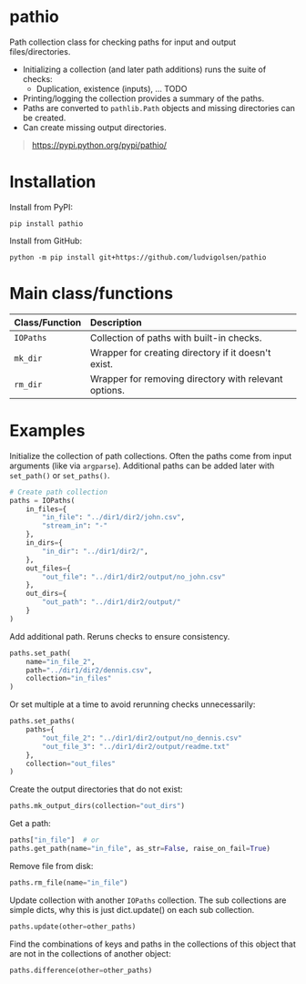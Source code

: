 # pathio

Path collection class for checking paths for input and output files/directories.

- Initializing a collection (and later path additions) runs the suite of checks:
  - Duplication, existence (inputs), ... TODO <add all checks> 
- Printing/logging the collection provides a summary of the paths. 
- Paths are converted to `pathlib.Path` objects and missing directories can be created.
- Can create missing output directories.

> https://pypi.python.org/pypi/pathio/


# Installation

Install from PyPI:

```shell
pip install pathio
```

Install from GitHub:

```shell
python -m pip install git+https://github.com/ludvigolsen/pathio
```


# Main class/functions

| Class/Function | Description                                           |
| :------------- | :---------------------------------------------------- |
| `IOPaths`      | Collection of paths with built-in checks.             |
| `mk_dir`       | Wrapper for creating directory if it doesn't exist.   |
| `rm_dir`       | Wrapper for removing directory with relevant options. |


# Examples

Initialize the collection of path collections. Often the paths come from input arguments (like via `argparse`).
Additional paths can be added later with `set_path()` or `set_paths()`.


```python
# Create path collection
paths = IOPaths(
    in_files={
        "in_file": "../dir1/dir2/john.csv",
        "stream_in": "-"
    },
    in_dirs={
        "in_dir": "../dir1/dir2/",
    },
    out_files={
        "out_file": "../dir1/dir2/output/no_john.csv"
    },
    out_dirs={
        "out_path": "../dir1/dir2/output/"
    }
)
```

Add additional path. Reruns checks to ensure consistency.

```python
paths.set_path(
    name="in_file_2",
    path="../dir1/dir2/dennis.csv",
    collection="in_files"
)
```

Or set multiple at a time to avoid rerunning checks unnecessarily:

```python
paths.set_paths(
    paths={
        "out_file_2": "../dir1/dir2/output/no_dennis.csv"
        "out_file_3": "../dir1/dir2/output/readme.txt"
    },
    collection="out_files"
)
```

Create the output directories that do not exist:

```python
paths.mk_output_dirs(collection="out_dirs")
```

Get a path:

```python
paths["in_file"]  # or
paths.get_path(name="in_file", as_str=False, raise_on_fail=True)
```

Remove file from disk:

```python
paths.rm_file(name="in_file")
```

Update collection with another `IOPaths` collection.
The sub collections are simple dicts, why this is just dict.update()
on each sub collection.

```python
paths.update(other=other_paths)
```

Find the combinations of keys and paths in the collections of this object
that are not in the collections of another object:

```python
paths.difference(other=other_paths)
```
